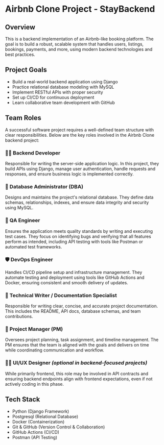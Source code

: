 # Airbnb Clone Project - StayBackend

## Overview
This is a backend implementation of an Airbnb-like booking platform. The goal is to build a robust, scalable system that handles users, listings, bookings, payments, and more, using modern backend technologies and best practices.

## Project Goals
- Build a real-world backend application using Django
- Practice relational database modeling with MySQL
- Implement RESTful APIs with proper security
- Set up CI/CD for continuous deployment
- Learn collaborative team development with GitHub

## Team Roles

A successful software project requires a well-defined team structure with clear responsibilities. Below are the key roles involved in the Airbnb Clone backend project:

### 👨‍💻 Backend Developer
Responsible for writing the server-side application logic. In this project, they build APIs using Django, manage user authentication, handle requests and responses, and ensure business logic is implemented correctly.

### 🧠 Database Administrator (DBA)
Designs and maintains the project's relational database. They define data schemas, relationships, indexes, and ensure data integrity and security using MySQL.

### 🧪 QA Engineer
Ensures the application meets quality standards by writing and executing test cases. They focus on identifying bugs and verifying that all features perform as intended, including API testing with tools like Postman or automated test frameworks.

### 🛡️ DevOps Engineer
Handles CI/CD pipeline setup and infrastructure management. They automate testing and deployment using tools like GitHub Actions and Docker, ensuring consistent and smooth delivery of updates.

### 📝 Technical Writer / Documentation Specialist
Responsible for writing clear, concise, and accurate project documentation. This includes the README, API docs, database schemas, and team contributions.

### 🧭 Project Manager (PM)
Oversees project planning, task assignment, and timeline management. The PM ensures that the team is aligned with the goals and delivers on time while coordinating communication and workflow.

### 🧑‍🎨 UI/UX Designer *(optional in backend-focused projects)*
While primarily frontend, this role may be involved in API contracts and ensuring backend endpoints align with frontend expectations, even if not actively coding in this phase.


## Tech Stack
- Python (Django Framework)
- Postgresql (Relational Database)
- Docker (Containerization)
- Git & GitHub (Version Control & Collaboration)
- GitHub Actions (CI/CD)
- Postman (API Testing)

